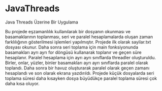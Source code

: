 # JavaThreads
Java Threads Üzerine Bir Uygulama

Bu projede eşzamanlılık kullanılarak bir dosyanın okunması ve basamaklarının toplanması, seri ve paralel hesaplamalarda
oluşan zaman farklılığının gösterilmesi işlemleri yapılmıştır. Projede ilk olarak sayilar.txt dosyası okunur. Daha sonra seri toplama için main fonksiyonunda basamakları ayrı ayrı for döngüsü kullanarak toplanır ve geçen süre hesaplanır. Paralel hesaplama için
ayrı ayrı sınıflarda threadler oluşturuldu. Birler, onlar, yüzler, binler basamakları ayrı ayrı sınıflarda paralel olarak toplandı.
Daha sonra bir havuz oluşturarak paralel olarak geçen zamanı hesaplandı ve son olarak ekrana yazdırıldı. Projede küçük
dosyalarda seri toplama süresi daha kısayken dosya büyüdükçe paralel toplama süresi çok daha kısa oluyor.
